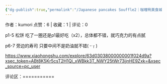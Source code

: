 ```yaml
---
{"dg-publish":true,"permalink":"/Japanese pancakes Souffle2｜咖喱咧美食城/","created":"2025-03-17T22:45:54.935+08:00","updated":"2025-03-17T22:46:12.927+08:00"}
---
```


作者：kumori
点赞：6   |   收藏：1   |   评论：0

p1-5 松饼 吃了一圈还是p1最好吃（x2），总体都不错，就巧克力的有点腻
	
p6-7 旁边的寿司 只要中间不是奶油就不错( ᵕ ᵕ̩̩ )

https://www.xiaohongshu.com/explore/63d03038000000001f024d9a?xsec_token=ABt8K5Kr5csT2H1Qi_xWBkk3T_NWY25tWr73ijnHE9Zxk=&xsec_source=pc_user

评论区：===========